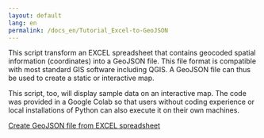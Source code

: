 ```yaml
---
layout: default
lang: en
permalink: /docs_en/Tutorial_Excel-to-GeoJSON
---
```


This script transform an EXCEL spreadsheet that contains geocoded spatial information (coordinates) into a GeoJSON file. This file format is compatible with most standard GIS software including QGIS. A GeoJSON file can thus be used to create a static or interactive map.

This script, too, will display sample data on an interactive map. The code was provided in a Google Colab so that users without coding experience or local installations of Python can also execute it on their own machines.


[Create GeoJSON file from EXCEL spreadsheet](https://github.com/MonikaBarget/GeoHumTutorials/blob/master/Colab_Geocoding/GEOJSON_from_EXCEL.ipynb)
